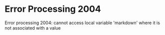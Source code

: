 # Error Processing 2004

Error processing 2004: cannot access local variable 'markdown' where it is not associated with a value
